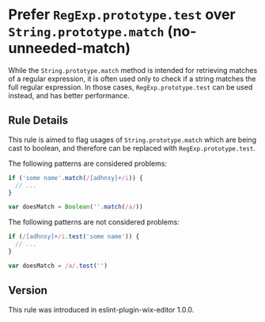 # Prefer `RegExp.prototype.test` over `String.prototype.match` (no-unneeded-match)

While the `String.prototype.match` method is intended for retrieving matches of
a regular expression, it is often used only to check if a string matches the
full regular expression. In those cases, `RegExp.prototype.test` can be used
instead, and has better performance.

## Rule Details

This rule is aimed to flag usages of `String.prototype.match` which are being
cast to boolean, and therefore can be replaced with `RegExp.prototype.test`.

The following patterns are considered problems:

```js
if ('some name'.match(/[adhnsy]+/i)) {
  // ...
}

var doesMatch = Boolean(''.match(/a/))
```

The following patterns are not considered problems:

```js
if (/[adhnsy]+/i.test('some name')) {
  // ...
}

var doesMatch = /a/.test('')
```

## Version

This rule was introduced in eslint-plugin-wix-editor 1.0.0.
